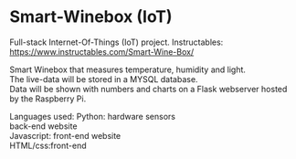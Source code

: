 # Smart-Winebox (IoT)


Full-stack
Internet-Of-Things (IoT) project.
Instructables: https://www.instructables.com/Smart-Wine-Box/

Smart Winebox that measures temperature, humidity and light.</br>
The live-data will be stored in a MYSQL database.</br>
Data will be shown with numbers and charts on a Flask webserver hosted by the Raspberry Pi.

Languages used: 
Python: hardware sensors</br> back-end website</br>
Javascript: front-end website</br>
HTML/css:front-end
